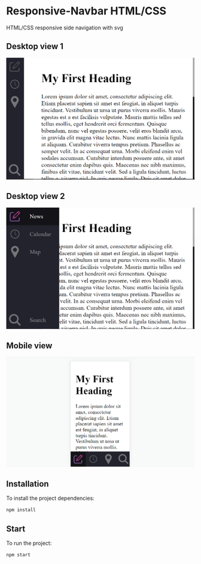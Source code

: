 # Responsive-Navbar HTML/CSS

HTML/CSS responsive side navigation with svg

## Desktop view 1

![Desktop 1](./img/Desktop1.png)

## Desktop view 2

![Desktop 2](./img/Desktop2.png)

## Mobile view

![Mobile view](./img/Mobile.png)

## Installation

To install the project dependencies:

```bash
npm install
```

## Start

To run the project:

```bash
npm start
```
